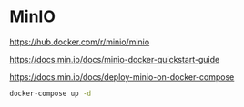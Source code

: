 # MinIO

https://hub.docker.com/r/minio/minio

https://docs.min.io/docs/minio-docker-quickstart-guide

https://docs.min.io/docs/deploy-minio-on-docker-compose

```bash
docker-compose up -d
```
